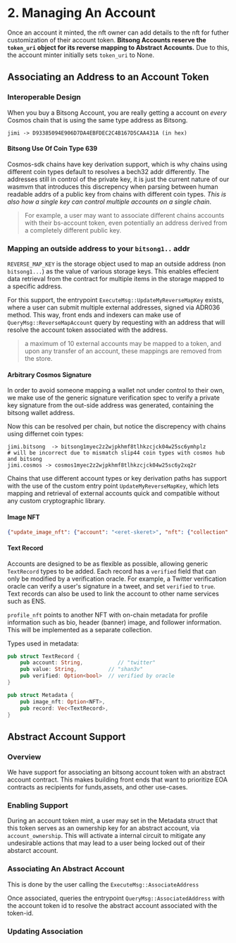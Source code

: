 
# 2. Managing An Account

Once an account it minted, the nft owner can add details to the nft for futher customization of their account token. **Bitsong Accounts reserve the `token_uri` object for its reverse mapping to Abstract Accounts.** Due to this, the account minter initially sets `token_uri` to None.

## Associating an Address to an Account Token

### Interoperable Design

When you buy a Bitsong Account, you are really getting a account on _every_ Cosmos chain that is using the same type address as Bitsong.

```
jimi -> D93385094E906D7DA4EBFDEC2C4B167D5CAA431A (in hex)
```

#### Bitsong Use Of Coin Type 639

Cosmos-sdk chains have key derivation support, which is why chains using different coin types default to resolves a bech32 addr differently. The addresses still in control of the private key, it is just the current nature of our wasmvm that introduces this discrepency when parsing between human readable addrs of a public key from chains with different coin types. _This is also how a single key can control multiple accounts on a single chain_.

> For example, a user may want to associate different chains accounts with their bs-account token, even potentially an address derived from a completely different public key.

### Mapping an **outside address** to your `bitsong1..` addr

`REVERSE_MAP_KEY` is the storage object used to map an outside address (non `bitsong1...`) as the value of various storage keys. This enables effecient data retrieval from the contract for multiple items in the storage mapped to a specific address.

For this support, the entrypoint `ExecuteMsg::UpdateMyReverseMapKey` exists, where a user can submit multiple external addresses, signed via ADR036  method. This way, front ends and indexers can make use of `QueryMsg::ReverseMapAccount` query by requesting with an address that will resolve the account token associated with the address.

> a maximum of 10 external accounts may be mapped to a token, and upon any transfer  of an account, these mappings are removed from the store.

#### Arbitrary Cosmos Signature

In order to avoid someone mapping a wallet not under control to their own, we make use of the generic signature verification spec to verify a private key signature from the out-side address was generated, containing the bitsong wallet address.

Now this can be resolved per chain, but notice the discrepency with chains using differnet coin types:

```
jimi.bitsong  -> bitsong1myec2z2wjpkhmf8tlhkzcjck04w25sc6ymhplz
# will be incorrect due to mismatch slip44 coin types with cosmos hub and bitsong 
jimi.cosmos -> cosmos1myec2z2wjpkhmf8tlhkzcjck04w25sc6y2xq2r
```

Chains that use different account types or key derivation paths has support with the use of the custom entry point `UpdateMyReverseMapKey`, which lets mapping and retrieval of external accounts quick and compatible without any custom cryptographic library.

#### Image NFT

```json
{"update_image_nft": {"account": "<eret-skeret>", "nft": {"collection": "","token_id":""} }}
```

#### Text Record

Accounts are designed to be as flexible as possible, allowing generic `TextRecord` types to be added. Each record has a `verified` field that can only be modified by a verification oracle. For example, a Twitter verification oracle can verify a user's signature in a tweet, and set `verified` to `true`. Text records can also be used to link the account to other name services such as ENS.

`profile_nft` points to another NFT with on-chain metadata for profile information such as bio, header (banner) image, and follower information. This will be implemented as a separate collection.

Types used in metadata:

```rs
pub struct TextRecord {
    pub account: String,           // "twitter"
    pub value: String,          // "shan3v"
    pub verified: Option<bool>  // verified by oracle
}
```

```rs
pub struct Metadata {
    pub image_nft: Option<NFT>,
    pub record: Vec<TextRecord>,
}
```

## Abstract Account Support

### Overview

We have support for associating an bitsong account token with an abstract account contract. This makes building front ends that want to prioritize EOA contracts as recipients for funds,assets, and other use-cases.

### Enabling Support

During an account token mint, a user may set in the Metadata struct that this token serves as an ownership key for an abstract account, via `account_ownership`. This will activate a internal circuit to mitigate any undesirable actions that may lead to a user being locked out of their abstarct account.

### Associating An Abstract Account

This is done by the user calling the `ExecuteMsg::AssociateAddress`

Once associated, queries the entrypoint `QueryMsg::AssociatedAddress` with the account token id to resolve the abstract account associated with the token-id.

### Updating Association 

 